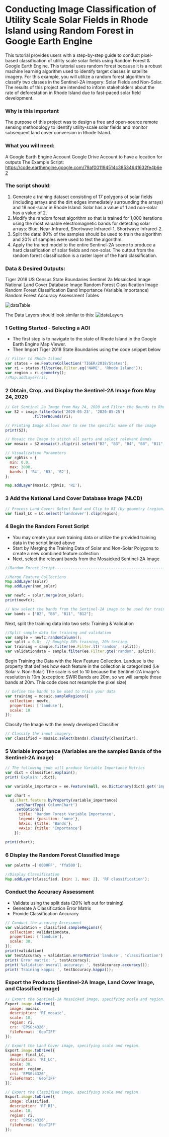 # Conducting Image Classification of Utility Scale Solar Fields in Rhode Island using Random Forest in Google Earth Engine
This tutorial provides users with a step-by-step guide to conduct pixel-based classification of utility scale solar fields using Random Forest & Google Earth Engine. This tutorial uses random forest because it is a robust machine learning algorithm used to identify target classes in satellite imagery. For this example, you will utilize a random forest algorithm to classify two classes in the Sentinel-2A imagery: Solar Fields and Non-Solar. The results of this project are intended to inform stakeholders about the rate of deforestation in Rhode Island due to fast-paced solar field development.

### Why is this important
The purpose of this project was to design a free and open-source remote sensing methodology to identify utility-scale solar fields and monitor subsequent land cover conversion in Rhode Island.

### What you will need:
A Google Earth Engine Account
Google Drive Account to have a location for outputs
The Example Script: https://code.earthengine.google.com/79af001194514c38534641632fe4b6e2

### The script should:
1. Generate a training dataset consisting of 17 polygons of solar fields (including arrays and the dirt edges immediately surrounding the arrays) and 18 non-solar in Rhode Island. Solar has a value of 1 and non-solar has a value of 2.
2. Modify the random forest algorithm so that is trained for 1,000 iterations using the most valuable electromagnetic bands for detecting solar arrays: Blue, Near-Infrared, Shortwave Infrared-1, Shortwave Infrared-2. 
3. Split the data: 80% of the samples should be used to train the algorithm and 20% of samples were used to test the algorithm. 
4. Apply the trained model to the entire Sentinel-2A scene to produce a hard classification of solar fields and non-solar. The output from the random forest classification is a raster layer of the hard classification. 

### Data & Desired Outputs:
Tiger 2018 US Census State Boundaries
Sentinel 2a Mosaicked Image
National Land Cover Database Image
Random Forest Classification Image
Random Forest Classification Band Importance (Variable Importance)
Random Forest Accuracy Assessment Tables


![dataTable](images/dataTable.PNG)

The Data Layers should look similar to this:
![dataLayers](images/dataLayers.PNG)

### 1 Getting Started - Selecting a AOI
- The first step is to navigate to the state of Rhode Island in the Google Earth Engine Map Viewer.
- Then Import Tiger 2018 State Boundaries using the code snippet below

```js
// Filter to Rhode Island
var states = ee.FeatureCollection('TIGER/2018/States');
var ri = states.filter(ee.Filter.eq('NAME', 'Rhode Island'));
var region = ri.geometry();
//Map.addLayer(ri);
```

### 2 Obtain, Crop, and Display the Sentinel-2A Image from May 24, 2020
```js
// Get Sentinel 2a Image from May 24, 2020 and Filter the Bounds to Rhode Island Boundary
var S2 = image.filterDate('2020-05-23', '2020-05-25')
            .filterBounds(ri);

// Printing Image Allows User to see the specific name of the image
print(S2);

// Mosaic the Image to stitch all parts and select relevant Bands
var mosaic = S2.mosaic().clip(ri).select("B2", "B3", "B4", "B8", "B11", "B12");

// Visualization Parameters
var rgbVis = {
  min: 0.0,
  max: 3000,
  bands: [ 'B4', 'B3', 'B2'],
};

Map.addLayer(mosaic,rgbVis, 'RI');
```

### 3 Add the National Land Cover Database Image (NLCD)
```js
// Process Land Cover: Select Band and Clip to RI (by geometry (region))
var final_LC = LC.select('landcover').clip(region);
```
### 4 Begin the Random Forest Script
- You may create your own training data or utilize the provided training data in the script linked above
- Start by Merging the Training Data of Solar and Non-Solar Polygons to create a new combined feature collection
- Next, select the relevant bands from the Mosaicked Sentinel-2A Image

```js
//Random Forest Script-------------------------------------------------------------------------------

//Merge Feature Collections
Map.addLayer(solar)
Map.addLayer(non_solar)

var newfc = solar.merge(non_solar);
print(newfc);

// Now select the bands from the Sentinel-2A image to be used for training
var bands = ["B2", "B8", "B11", "B12"];
```
Next, split the training data into two sets: Training & Validation
```js
//Split sample data for training and validation
var sample = newfc.randomColumn();
var split = 0.8;  // Roughly 80% training, 20% testing.
var training = sample.filter(ee.Filter.lt('random', split));
var validationdata = sample.filter(ee.Filter.gte('random', split));
```

Begin Training the Data with the New Feature Collection. Landuse is the property that defines how each feature in the collection is categorized (i.e Solar v. Non-Solar) The scale is set to 10 because the Sentinel-2A image's resolution is 10m (exception: SWIR Bands are 20m, so we will sample those bands at 20m. This code does not resample the pixel size)
```js
// Define the bands to be used to train your data
var training = mosaic.sampleRegions({
  collection: newfc,
  properties: ['landuse'],
  scale: 10
});
```

Classify the Image with the newly developed Classifier
```js
// Classify the input imagery.
var classified = mosaic.select(bands).classify(classifier);
```

### 5 Variable Importance (Variables are the sampled Bands of the Sentinel-2A image)
```js
// The following code will produce Variable Importance Metrics
var dict = classifier.explain();
print('Explain:',dict);

var variable_importance = ee.Feature(null, ee.Dictionary(dict).get('importance'));

var chart =
  ui.Chart.feature.byProperty(variable_importance)
    .setChartType('ColumnChart')
    .setOptions({
      title: 'Random Forest Variable Importance',
      legend: {position: 'none'},
      hAxis: {title: 'Bands'},
      vAxis: {title: 'Importance'}
    });

print(chart); 
```

### 6 Display the Random Forest Classified Image
```js
var palette =['0000FF', 'ffa500'];

//Display Classification
Map.addLayer(classified, {min: 1, max: 2}, 'RF classification');
```

### Conduct the Accuracy Assessment
- Validate using the split data (20% left out for training)
- Generate A Classification Error Matrix
- Provide Classification Accuracy

```js
// Conduct the accuracy Accessment
var validation = classified.sampleRegions({
  collection: validationdata,
  properties: ['landuse'],
  scale: 30,
});
print(validation)
var testAccuracy = validation.errorMatrix('landuse', 'classification');
print('Error matrix: ', testAccuracy);
print('Validation overall accuracy: ', testAccuracy.accuracy());
print('Training kappa: ', testAccuracy.kappa());
```

### Export the Products (Sentinel-2A Image, Land Cover Image, and Classified Image)
```js
// Export the Sentinel-2A Mosaicked image, specifying scale and region.
Export.image.toDrive({
  image: mosaic,
  description: 'RI_mosaic',
  scale: 10,
  region: ri,
  crs: 'EPSG:4326',
  fileFormat: 'GeoTIFF'
});

// Export the Land Cover image, specifying scale and region.
Export.image.toDrive({
  image: final_LC,
  description: 'RI_LC',
  scale: 30,
  region: region,
  crs: 'EPSG:4326',
  fileFormat: 'GeoTIFF'
});

// Export the Classified image, specifying scale and region.
Export.image.toDrive({
  image: classified,
  description: 'RF_RI',
  scale: 10,
  region: ri,
  crs: 'EPSG:4326',
  fileFormat: 'GeoTIFF'
});
```


























